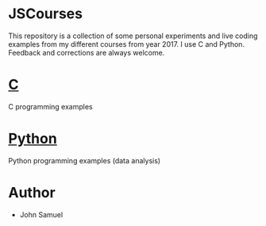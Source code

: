 # JSCourses

This repository is a collection of some personal experiments and live coding examples from my different courses from year 2017. I use C and Python. Feedback and corrections are always welcome.

# [C](c/README.md)

C programming examples

# [Python](python/README.md)

Python programming examples (data analysis)

# Author
* John Samuel
